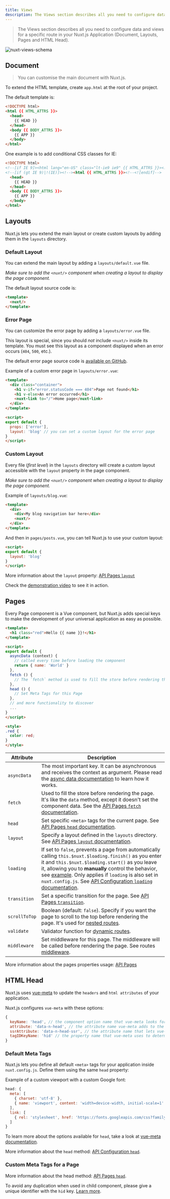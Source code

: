 ```yaml
---
title: Views
description: The Views section describes all you need to configure data and views for a specific route in your Nuxt.js Application (Document, Layouts, Pages and HTML Head).
---
```


> The Views section describes all you need to configure data and views for a specific route in your Nuxt.js Application (Document, Layouts, Pages and HTML Head).

![nuxt-views-schema](/nuxt-views-schema.png)

## Document

> You can customise the main document with Nuxt.js.

To extend the HTML template, create `app.html` at the root of your project.

The default template is:

```html
<!DOCTYPE html>
<html {{ HTML_ATTRS }}>
  <head>
    {{ HEAD }}
  </head>
  <body {{ BODY_ATTRS }}>
    {{ APP }}
  </body>
</html>
```

One example is to add conditional CSS classes for IE:

```html
<!DOCTYPE html>
<!--[if IE 9]><html lang="en-US" class="lt-ie9 ie9" {{ HTML_ATTRS }}><![endif]-->
<!--[if (gt IE 9)|!(IE)]><!--><html {{ HTML_ATTRS }}><!--<![endif]-->
  <head>
    {{ HEAD }}
  </head>
  <body {{ BODY_ATTRS }}>
    {{ APP }}
  </body>
</html>
```

## Layouts

Nuxt.js lets you extend the main layout or create custom layouts by adding them in the `layouts` directory.

### Default Layout

You can extend the main layout by adding a `layouts/default.vue` file.

*Make sure to add the `<nuxt/>` component when creating a layout to display the page component.*

The default layout source code is:

```html
<template>
  <nuxt/>
</template>
```

### Error Page

You can customize the error page by adding a `layouts/error.vue` file.

This layout is special, since you should _not_ include `<nuxt/>` inside its template. You must see this layout as a component displayed when an error occurs (`404`, `500`, etc.).

The default error page source code is [available on GitHub](https://github.com/nuxt/nuxt.js/blob/dev/packages/app/template/components/nuxt-error.vue).

Example of a custom error page in `layouts/error.vue`:

```html
<template>
  <div class="container">
    <h1 v-if="error.statusCode === 404">Page not found</h1>
    <h1 v-else>An error occurred</h1>
    <nuxt-link to="/">Home page</nuxt-link>
  </div>
</template>

<script>
export default {
  props: ['error'],
  layout: 'blog' // you can set a custom layout for the error page
}
</script>
```

### Custom Layout

Every file (*first level*) in the `layouts` directory will create a custom layout accessible with the `layout` property in the page component.

*Make sure to add the `<nuxt/>` component when creating a layout to display the page component.*

Example of `layouts/blog.vue`:

```html
<template>
  <div>
    <div>My blog navigation bar here</div>
    <nuxt/>
  </div>
</template>
```

And then in `pages/posts.vue`, you can tell Nuxt.js to use your custom layout:

```html
<script>
export default {
  layout: 'blog'
}
</script>
```

More information about the `layout` property: [API Pages `layout`](/api/pages-layout)

Check the [demonstration video](https://www.youtube.com/watch?v=YOKnSTp7d38) to see it in action.

## Pages

Every Page component is a Vue component, but Nuxt.js adds special keys to make the development of your universal application as easy as possible.

```html
<template>
  <h1 class="red">Hello {{ name }}!</h1>
</template>

<script>
export default {
  asyncData (context) {
    // called every time before loading the component
    return { name: 'World' }
  },
  fetch () {
    // The `fetch` method is used to fill the store before rendering the page
  },
  head () {
    // Set Meta Tags for this Page
  },
  // and more functionality to discover
  ...
}
</script>

<style>
.red {
  color: red;
}
</style>
```

| Attribute | Description |
|-----------|-------------|
| `asyncData` | The most important key. It can be asynchronous and receives the context as argument. Please read the [async data documentation](/guide/async-data) to learn how it works. |
| `fetch` | Used to fill the store before rendering the page. It's like the `data` method, except it doesn't set the component data. See the [API Pages `fetch` documentation](/api/pages-fetch). |
| `head` | Set specific `<meta>` tags for the current page. See [API Pages `head` documentation](/api/pages-head). |
| `layout` | Specify a layout defined in the `layouts` directory. See [API Pages `layout` documentation](/api/pages-layout). |
| `loading` | If set to `false`, prevents a page from automatically calling `this.$nuxt.$loading.finish()` as you enter it and `this.$nuxt.$loading.start()` as you leave it, allowing you to **manually** control the behavior, see [example](https://nuxtjs.org/examples/custom-page-loading). Only applies if `loading` is also set in `nuxt.config.js`. See [API Configuration `loading` documentation](/api/configuration-loading).
| `transition` | Set a specific transition for the page. See [API Pages `transition`](/api/pages-transition). |
| `scrollToTop` | Boolean (default: `false`). Specify if you want the page to scroll to the top before rendering the page. It's used for [nested routes](/guide/routing#nested-routes). |
| `validate` | Validator function for [dynamic routes](/guide/routing#dynamic-routes). |
| `middleware` | Set middleware for this page. The middleware will be called before rendering the page. See routes [middleware](/guide/routing#middleware). |

More information about the pages properties usage: [API Pages](/api)

## HTML Head

Nuxt.js uses [vue-meta](https://github.com/declandewet/vue-meta) to update the `headers` and `html attributes` of your application.

Nuxt.js configures `vue-meta` with these options:

```js
{
  keyName: 'head', // the component option name that vue-meta looks for meta info on.
  attribute: 'data-n-head', // the attribute name vue-meta adds to the tags it observes
  ssrAttribute: 'data-n-head-ssr', // the attribute name that lets vue-meta know that meta info has already been server-rendered
  tagIDKeyName: 'hid' // the property name that vue-meta uses to determine whether to overwrite or append a tag
}
```

### Default Meta Tags

Nuxt.js lets you define all default `<meta>` tags for your application inside `nuxt.config.js`. Define them using the same `head` property:

Example of a custom viewport with a custom Google font:

```js
head: {
  meta: [
    { charset: 'utf-8' },
    { name: 'viewport', content: 'width=device-width, initial-scale=1' }
  ],
  link: [
    { rel: 'stylesheet', href: 'https://fonts.googleapis.com/css?family=Roboto' }
  ]
}
```

To learn more about the options available for `head`, take a look at [vue-meta documentation](https://github.com/declandewet/vue-meta#recognized-metainfo-properties).

More information about the `head` method: [API Configuration `head`](/api/configuration-head).

### Custom Meta Tags for a Page

More information about the head method: [API Pages `head`](/api/pages-head).

<p class="Alert">

To avoid any duplication when used in child component, please give a unique identifier with the `hid` key. [Learn more](https://github.com/declandewet/vue-meta#lists-of-tags).

</p>
